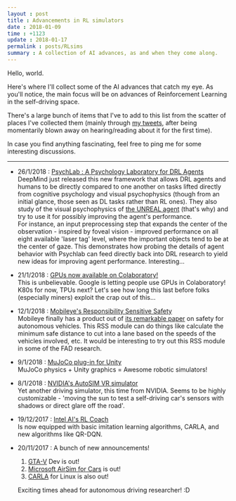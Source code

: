 ```yaml
---
layout : post
title : Advancements in RL simulators
date : 2018-01-09
time : +1123
update : 2018-01-17
permalink : posts/RLsims
summary : A collection of AI advances, as and when they come along.
---
```


Hello, world. <br>

Here's where I'll collect some of the AI advances that catch my eye. As you'll notice, the main focus will be on advances of Reinforcement Learning in the self-driving space.    

There's a large bunch of items that I've to add to this list from the scatter of places I've collected them (mainly through [my tweets](https://twitter.com/anaik96), after being momentarily blown away on hearing/reading about it for the first time).   

In case you find anything fascinating, feel free to ping me for some interesting discussions.

<hr>


- 26/1/2018 : [PsychLab : A Psychology Laboratory for DRL Agents](https://arxiv.org/pdf/1801.08116.pdf)    
	DeepMind just released this new framework that allows DRL agents and humans to be directly compared to one another on tasks lifted directly from cognitive psychology and visual psychophysics (though from an initial glance, those seen as DL tasks rather than RL ones). They also study of the visual psychophysics of [the UNREAL agent](https://arxiv.org/abs/1611.05397) (that's why) and try to use it for possibly improving the agent's performance.    
	For instance, an input preprocessing step that expands the center of the observation - inspired by foveal vision - improved performance on all eight available 'laser tag' level, where the important objects tend to be at the center of gaze. This demonstrates how probing the details of agent behavior with Psychlab can feed directly back into DRL research to yield new ideas for improving agent performance. Interesting...

- 21/1/2018 : [GPUs now available on Colaboratory!](https://www.kaggle.com/getting-started/47096#post271139)    
	This is unbelievable. Google is letting people use GPUs in Colaboratory! K80s for now, TPUs next? Let's see how long this last before folks (especially miners) exploit the crap out of this...   

- 12/1/2018 : [Mobileye's Responsibility Sensitive Safety](https://www.youtube.com/watch?v=eQ_uGvHlLr4)    
	Mobileye finally has a product out of [its remarkable paper](https://arxiv.org/abs/1610.03295) on safety for autonomous vehicles. This RSS module can do things like calculate the minimum safe distance to cut into a lane based on the speeds of the vehicles involved, etc. It would be interesting to try out this RSS module in some of the FAD research.    

- 9/1/2018 : [MuJoCo plug-in for Unity](http://www.mujoco.org/book/unity.html)   
	MuJoCo physics + Unity graphics = Awesome robotic simulators!

- 8/1/2018 : [NVIDIA's AutoSIM VR simulator](https://www.vrfocus.com/2018/01/nvidia-aids-the-development-of-self-driving-cars-with-the-autosim-vr-simulator/)   
	Yet another driving simulator, this time from NVIDIA. Seems to be highly customizable - 'moving the sun to test a self-driving car's sensors with shadows or direct glare off the road'.

- 19/12/2017 : [Intel AI's RL Coach](https://ai.intel.com/reinforcement-learning-coach-carla-qr-dqn/)   
	Is now equipped with basic imitation learning algorithms, CARLA, and new algorithms like QR-DQN.

- 20/11/2017 : A bunch of new announcements!    
	1. [GTA-V](https://github.com/ai-tor/DeepGTAV) Dev is out!   
	2. [Microsoft AirSim for Cars](https://www.youtube.com/watch?v=gnz1X3UNM5Y) is out! 
	3. [CARLA](https://www.youtube.com/watch?v=Hp8Dz-Zek2E) for Linux is also out!    
	    
	Exciting times ahead for autonomous driving researcher! :D


<!-- <sub>
^ Thanks to [this Quora answer](http://qr.ae/Tbc6wD)
</sub>
 -->
